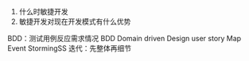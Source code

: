 1. 什么时敏捷开发
2. 敏捷开发对现在开发模式有什么优势

BDD：测试用例反应需求情况
BDD
Domain driven Design
user story Map
Event StormingSS
迭代：先整体再细节
